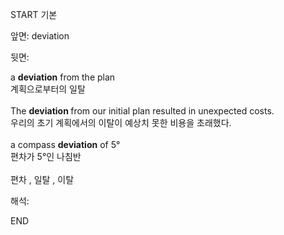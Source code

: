 START
기본

앞면:
deviation


뒷면:
<div>a <strong>deviation</strong> from the plan <br></div><div><div><div>계획으로부터의 일탈</div></div></div><div><br></div><div><div>The <b>deviation </b>from our initial plan resulted in unexpected costs.<br></div><div>우리의 초기 계획에서의 이탈이 예상치 못한 비용을 초래했다.</div></div><div><br></div><div><div>a compass <b>deviation</b> of 5° </div><div>편차가 5°인 나침반</div></div><div><br></div><div>편차 , 일탈 , 이탈</div>


해석:

END